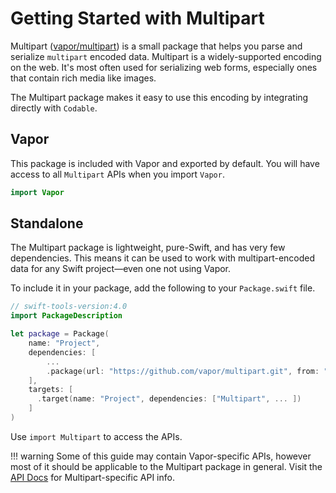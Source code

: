 # Getting Started with Multipart

Multipart ([vapor/multipart](https://github.com/vapor/multipart)) is a small package that helps you parse and serialize `multipart` encoded data. Multipart is a widely-supported encoding on the web. It's most often used for serializing web forms, especially ones that contain rich media like images.

The Multipart package makes it easy to use this encoding by integrating directly with `Codable`.

## Vapor

This package is included with Vapor and exported by default. You will have access to all `Multipart` APIs when you import `Vapor`.

```swift
import Vapor
```

## Standalone

The Multipart package is lightweight, pure-Swift, and has very few dependencies. This means it can be used to work with multipart-encoded data for any Swift project&mdash;even one not using Vapor.

To include it in your package, add the following to your `Package.swift` file.

```swift
// swift-tools-version:4.0
import PackageDescription

let package = Package(
    name: "Project",
    dependencies: [
        ...
        .package(url: "https://github.com/vapor/multipart.git", from: "3.0.0"),
    ],
    targets: [
      .target(name: "Project", dependencies: ["Multipart", ... ])
    ]
)
```

Use `import Multipart` to access the APIs.

!!! warning
	Some of this guide may contain Vapor-specific APIs, however most of it should be applicable to the Multipart package in general.
	Visit the [API Docs](https://api.vapor.codes/multipart/latest/Multipart/index.html) for Multipart-specific API info.

